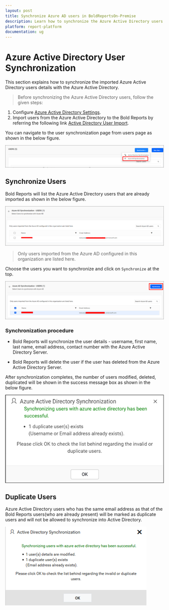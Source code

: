```yaml
---
layout: post
title: Synchronize Azure AD users in BoldReportsOn-Premise
description: Learn how to synchronize the Azure Active Directory users with the updated user properties in the Bold Reports.
platform: report-platform
documentation: ug
---
```


# Azure Active Directory User Synchronization

This section explains how to synchronize the imported Azure Active Directory users details with the Azure Active Directory.

> Before synchronizing the Azure Active Directory users, follow the given steps:
1. Configure [Azure Active Directory Settings](/on-premise/settings/azure-active-directory/).
2. Import users from the Azure Active Directory to the Bold Reports by referring the following link [Active Directory User Import](/on-premise/manage-users-and-groups/users/import-users/import-azure-active-directory-users/).

You can navigate to the user synchronization page from users page as shown in the below figure.

![Azure Active Directory Synchronization Link](/static/assets/on-premise/images/manage-users-and-groups/users/synchronize-azure-active-directory-users/azure-user-synchronisation-navigation-button.png)

## Synchronize Users

Bold Reports will list the Azure Active Directory users that are already imported as shown in the below figure.

![Azure Active Directory Imported user list](/static/assets/on-premise/images/manage-users-and-groups/users/synchronize-azure-active-directory-users/imported-azure-user-list.png)

> Only users imported from the Azure AD configured in this organization are listed here.

Choose the users you want to synchronize and click on `Synchronize` at the top.

![Synchronize button](/static/assets/on-premise/images/manage-users-and-groups/users/synchronize-azure-active-directory-users/Azure-Synchronize-button.png)

### Synchronization procedure

* Bold Reports will synchronize the user details - username, first name, last name, email address, contact number with the Azure Active Directory Server.

* Bold Reports will delete the user if the user has deleted from the Azure Active Directory Server.

After synchronization completes, the number of users modified, deleted, duplicated will be shown in the success message box as shown in the below figure.

![Synchronization confirmation window](/static/assets/on-premise/images/manage-users-and-groups/users/synchronize-azure-active-directory-users/Azure-Synchronization-Confirmation-window.png)

## Duplicate Users

Azure Active Directory users who has the same email address as that of the Bold Reports users(who are already present) will be marked as duplicate users and will not be allowed to synchronize into Active Directory.

![Display Duplicated users](/static/assets/on-premise/images/manage-users-and-groups/users/synchronize-azure-active-directory-users/display-azure-duplicate-message.png)